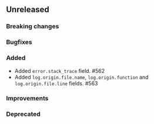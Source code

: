 <!-- When adding an entry to the Changelog:
- Please follow the Keep a Changelog: http://keepachangelog.com/ guidelines.
- Please insert your changelog line ordered by PR ID.
Thanks, you're awesome :-) -->

## Unreleased

### Breaking changes

### Bugfixes

### Added
* Added `error.stack_trace` field. #562
* Added `log.origin.file.name`, `log.origin.function` and `log.origin.file.line` fields. #563

### Improvements

### Deprecated


<!-- All empty sections:

## Unreleased

### Breaking changes

### Bugfixes

### Added

### Improvements

### Deprecated

-->
